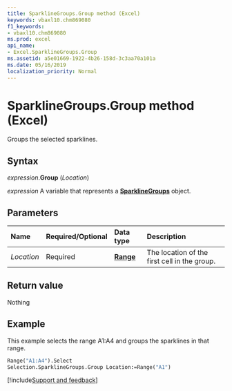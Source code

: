 ```yaml
---
title: SparklineGroups.Group method (Excel)
keywords: vbaxl10.chm869080
f1_keywords:
- vbaxl10.chm869080
ms.prod: excel
api_name:
- Excel.SparklineGroups.Group
ms.assetid: a5e01669-1922-4b26-158d-3c3aa70a101a
ms.date: 05/16/2019
localization_priority: Normal
---
```



# SparklineGroups.Group method (Excel)

Groups the selected sparklines.


## Syntax

_expression_.**Group** (_Location_)

_expression_ A variable that represents a **[SparklineGroups](Excel.SparklineGroups.md)** object.


## Parameters

|Name|Required/Optional|Data type|Description|
|:-----|:-----|:-----|:-----|
| _Location_|Required| **[Range](Excel.Range(object).md)**|The location of the first cell in the group.|

## Return value

Nothing


## Example

This example selects the range A1:A4 and groups the sparklines in that range.

```vb
Range("A1:A4").Select 
Selection.SparklineGroups.Group Location:=Range("A1")
```




[!include[Support and feedback](~/includes/feedback-boilerplate.md)]